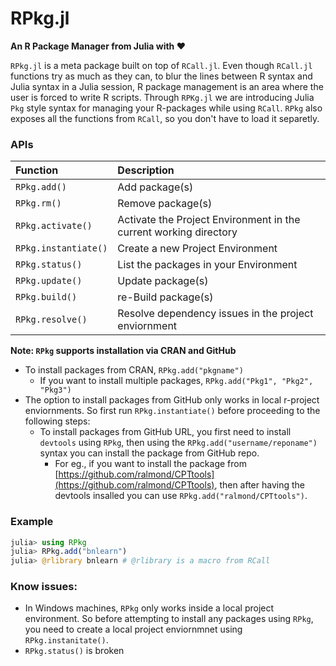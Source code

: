 # RPkg.jl
**An R Package Manager from Julia with ❤️**

`RPkg.jl` is a meta package built on top of `RCall.jl`. Even though `RCall.jl` functions try as much as they can, to blur the lines between R syntax and Julia syntax in a Julia session, R package management is an area where the user is forced to write R scripts. Through `RPKg.jl` we are introducing Julia `Pkg` style syntax for managing your R-packages while using `RCall`. `RPkg` also exposes all the functions from `RCall`, so you don't have to load it separetly. 

### APIs 

| Function             | Description                                                       |
| :------------------- | :---------------------------------------------------------------- |
| `RPkg.add()`         | Add package(s)                                                    |
| `RPkg.rm()`          | Remove package(s)                                                 |
| `RPkg.activate()`    | Activate the Project Environment in the current working directory |
| `RPkg.instantiate()` | Create a new Project Environment                                  |
| `RPkg.status()`      | List the packages in your Environment                             |
| `RPkg.update()`      | Update package(s)                                                 |
| `RPkg.build()`       | re-Build package(s)                                               |
| `RPkg.resolve()`     | Resolve dependency issues in the project enviornment              |

**Note: `RPkg` supports installation via CRAN and GitHub**
- To install packages from CRAN, `RPkg.add("pkgname")`
  - If you want to install multiple packages, `RPkg.add("Pkg1", "Pkg2", "Pkg3")`
- The option to install packages from GitHub only works in local r-project enviornments. So first run `RPkg.instantiate()` before proceeding to the following steps:
  - To install packages from GitHub URL, you first need to install `devtools` using `RPkg`, then using the `RPkg.add("username/reponame")` syntax you can install the package from GitHub repo. 
    - For eg., if you want to install the package from [https://github.com/ralmond/CPTtools](https://github.com/ralmond/CPTtools), then after having the devtools insalled you can use `RPkg.add("ralmond/CPTtools")`.


### Example
```julia
julia> using RPkg
julia> RPkg.add("bnlearn")
julia> @rlibrary bnlearn # @rlibrary is a macro from RCall
```

### Know issues:
- In Windows machines, `RPkg` only works inside a local project environment. So before attempting to install any packages using `RPkg`, you need to create a local project enviornmnet using `RPkg.instanitate()`. 
- `RPkg.status()` is broken  